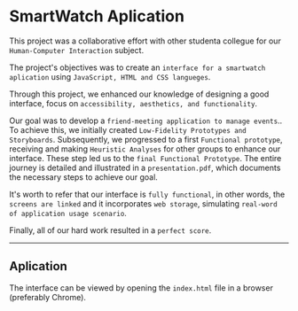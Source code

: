 # SmartWatch Aplication

This project was a collaborative effort with other studenta collegue for our ```Human-Computer Interaction``` subject.

The project's objectives was to create an ```interface for a smartwatch aplication``` using ```JavaScript, HTML and CSS langueges```.

Through this project, we enhanced our knowledge of designing a good interface, focus on ```accessibility, aesthetics, and functionality```. 

Our goal was to develop a ```friend-meeting application to manage events```.. To achieve this, we initially created ```Low-Fidelity Prototypes and Storyboards```. Subsequently, we progressed to a first ```Functional prototype```, receiving and making ```Heuristic Analyses``` for other groups to enhance our interface. These step led us to the ```final Functional Prototype```. The entire journey is detailed and illustrated in a ```presentation.pdf```, which documents the necessary steps to achieve our goal.

It's worth to refer that our interface is ```fully functional```, in other words, the ```screens are linked``` and it incorporates ```web storage```, simulating ```real-word of application usage scenario```.

Finally, all of our hard work resulted in a ```perfect score```.

---
## Aplication

The interface can be viewed by opening the ```index.html``` file in a browser (preferably Chrome).
